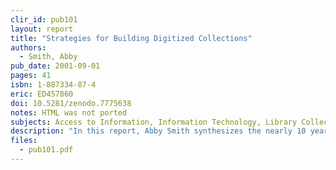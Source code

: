 ```yaml
---
clir_id: pub101
layout: report
title: "Strategies for Building Digitized Collections"
authors: 
  - Smith, Abby
pub_date: 2001-09-01
pages: 41
isbn: 1-887334-87-4
eric: ED457860
doi: 10.5281/zenodo.7775638
notes: HTML was not ported
subjects: Access to Information, Information Technology, Library Collection Development, Library Materials, Online Systems, Preservation, Program Development, Research Libraries
description: "In this report, Abby Smith synthesizes the nearly 10 years’ experience that libraries have had digitizing items from their rare, special, and general collections, and making them available online. The learning she uncovers is distilled in and extended by several case studies conducted in leading digital libraries with very different digitization programs. Smith demonstrates that digitization programs work best where their role within a library’s collection development strategy is clearly understood, and she identifies several roles that such programs can play. Smith also asks a number of searching questions. She muses about the extent to which digitally reformatted special and rare collections can actually support scholarly research. Probing further, she wonders whether leading research libraries in particular might more usefully focus on digitizing general as opposed to special and rare collections. In this way, they would make important holdings available in new ways while taking a first step in avoiding costs associated with their redundant management. The report is consequently much more than a strategic guide for individual institutions; it is a route map that points important directions for the library community as a whole."
files:
  - pub101.pdf
---
```

